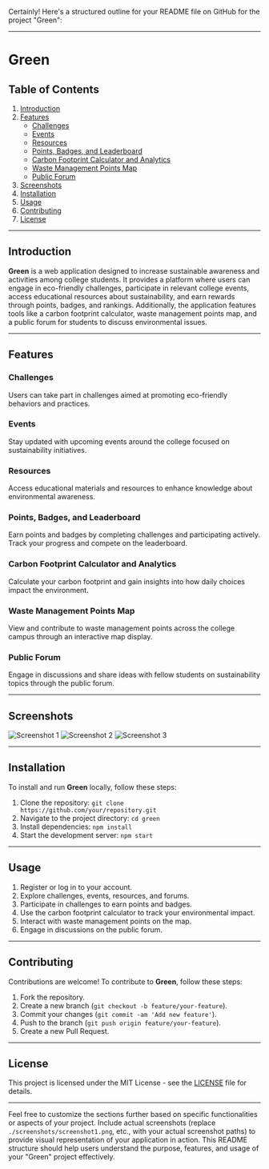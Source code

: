 Certainly! Here's a structured outline for your README file on GitHub for the project "Green":

---

# Green

## Table of Contents

1. [Introduction](#introduction)
2. [Features](#features)
   - [Challenges](#challenges)
   - [Events](#events)
   - [Resources](#resources)
   - [Points, Badges, and Leaderboard](#points-badges-and-leaderboard)
   - [Carbon Footprint Calculator and Analytics](#carbon-footprint-calculator-and-analytics)
   - [Waste Management Points Map](#waste-management-points-map)
   - [Public Forum](#public-forum)
3. [Screenshots](#screenshots)
4. [Installation](#installation)
5. [Usage](#usage)
6. [Contributing](#contributing)
7. [License](#license)

---

## Introduction

**Green** is a web application designed to increase sustainable awareness and activities among college students. It provides a platform where users can engage in eco-friendly challenges, participate in relevant college events, access educational resources about sustainability, and earn rewards through points, badges, and rankings. Additionally, the application features tools like a carbon footprint calculator, waste management points map, and a public forum for students to discuss environmental issues.

---

## Features

### Challenges

Users can take part in challenges aimed at promoting eco-friendly behaviors and practices.

### Events

Stay updated with upcoming events around the college focused on sustainability initiatives.

### Resources

Access educational materials and resources to enhance knowledge about environmental awareness.

### Points, Badges, and Leaderboard

Earn points and badges by completing challenges and participating actively. Track your progress and compete on the leaderboard.

### Carbon Footprint Calculator and Analytics

Calculate your carbon footprint and gain insights into how daily choices impact the environment.

### Waste Management Points Map

View and contribute to waste management points across the college campus through an interactive map display.

### Public Forum

Engage in discussions and share ideas with fellow students on sustainability topics through the public forum.

---

## Screenshots

![Screenshot 1](./screenshots/screenshot1.png)
![Screenshot 2](./screenshots/screenshot2.png)
![Screenshot 3](./screenshots/screenshot3.png)

---

## Installation

To install and run **Green** locally, follow these steps:

1. Clone the repository: `git clone https://github.com/your/repository.git`
2. Navigate to the project directory: `cd green`
3. Install dependencies: `npm install`
4. Start the development server: `npm start`

---

## Usage

1. Register or log in to your account.
2. Explore challenges, events, resources, and forums.
3. Participate in challenges to earn points and badges.
4. Use the carbon footprint calculator to track your environmental impact.
5. Interact with waste management points on the map.
6. Engage in discussions on the public forum.

---

## Contributing

Contributions are welcome! To contribute to **Green**, follow these steps:

1. Fork the repository.
2. Create a new branch (`git checkout -b feature/your-feature`).
3. Commit your changes (`git commit -am 'Add new feature'`).
4. Push to the branch (`git push origin feature/your-feature`).
5. Create a new Pull Request.

---

## License

This project is licensed under the MIT License - see the [LICENSE](./LICENSE) file for details.

---

Feel free to customize the sections further based on specific functionalities or aspects of your project. Include actual screenshots (replace `./screenshots/screenshot1.png`, etc., with your actual screenshot paths) to provide visual representation of your application in action. This README structure should help users understand the purpose, features, and usage of your "Green" project effectively.
